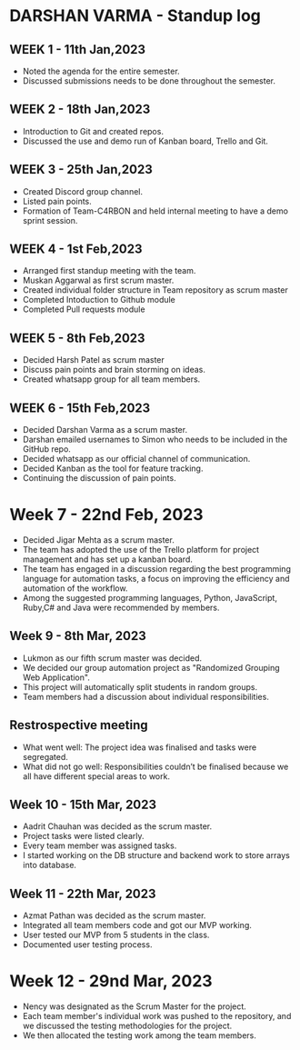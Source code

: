 # DARSHAN VARMA - Standup log

## WEEK 1 - 11th Jan,2023

- Noted the agenda for the entire semester.
- Discussed submissions needs to be done throughout the semester.

## WEEK 2 - 18th Jan,2023

- Introduction to Git and created repos.
- Discussed the use and demo run of Kanban board, Trello and Git.

## WEEK 3 - 25th Jan,2023

- Created Discord group channel.
- Listed pain points.
- Formation of Team-C4RBON and held internal meeting to have a demo sprint session.

## WEEK 4 - 1st Feb,2023

- Arranged first standup meeting with the team.
- Muskan Aggarwal as first scrum master.
- Created individual folder structure in Team repository as scrum master
- Completed Intoduction to Github module
- Completed Pull requests module

## WEEK 5 - 8th Feb,2023

- Decided Harsh Patel as scrum master
- Discuss pain points and brain storming on ideas.
- Created whatsapp group for all team members.

## WEEK 6 - 15th Feb,2023

- Decided Darshan Varma as a scrum master.
- Darshan emailed usernames to Simon who needs to be included in the GitHub repo.
- Decided whatsapp as our official channel of communication.
- Decided Kanban as the tool for feature tracking.
- Continuing the discussion of pain points.

# Week 7 - 22nd Feb, 2023
- Decided Jigar Mehta as a scrum master.
- The team has adopted the use of the Trello platform for project management and has set up a kanban board.
- The team has engaged in a discussion regarding the best programming language for automation tasks, a focus on improving the efficiency and automation of the workflow.
- Among the suggested programming languages, Python, JavaScript, Ruby,C# and Java were recommended by members.

## Week 9 - 8th Mar, 2023

- Lukmon as our fifth scrum master was decided.
- We decided our group automation project as "Randomized Grouping Web Application".
- This project will automatically split students in random groups.
- Team members had a discussion about individual responsibilities.

## Restrospective meeting

- What went well: The project idea was finalised and tasks were segregated.
- What did not go well: Responsibilities couldn’t be finalised because we all have different special areas to work.

## Week 10 - 15th Mar, 2023

- Aadrit Chauhan was decided as the scrum master.
- Project tasks were listed clearly.
- Every team member was assigned tasks.
- I started working on the DB structure and backend work to store arrays into database.

## Week 11 - 22th Mar, 2023

- Azmat Pathan was decided as the scrum master.
- Integrated all team members code and got our MVP working.
- User tested our MVP from 5 students in the class.
- Documented user testing process.

# Week 12 - 29nd Mar, 2023
- Nency was designated as the Scrum Master for the project. 
- Each team member's individual work was pushed to the repository, and we discussed the testing methodologies for the project. 
- We then allocated the testing work among the team members.
